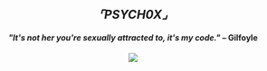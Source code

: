 <h2 align="center">
  <em>⌜PSYCH0X⌟</em>
</h2>

<h4 align="center">
  <em>"It's not her you're sexually attracted to, it's my code."</em> – Gilfoyle
</h4>

<p align="center">
  <img src="https://skillicons.dev/icons?i=linux,docker,git,java,go,python,mongo,hacker"/>
</p>
